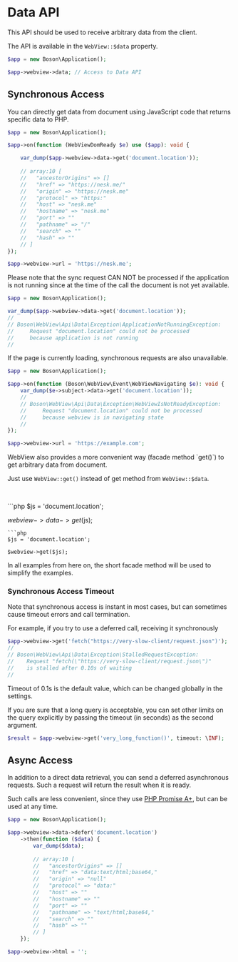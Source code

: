 # Data API

This API should be used to receive arbitrary data from the client.

The API is available in the `WebView::$data` property.

```php
$app = new Boson\Application();

$app->webview->data; // Access to Data API
```


## Synchronous Access

You can directly get data from document using JavaScript code 
that returns specific data to PHP.

```php
$app = new Boson\Application();

$app->on(function (WebViewDomReady $e) use ($app): void {

    var_dump($app->webview->data->get('document.location')); 
    
    // array:10 [
    //   "ancestorOrigins" => []
    //   "href" => "https://nesk.me/"
    //   "origin" => "https://nesk.me"
    //   "protocol" => "https:"
    //   "host" => "nesk.me"
    //   "hostname" => "nesk.me"
    //   "port" => ""
    //   "pathname" => "/"
    //   "search" => ""
    //   "hash" => ""
    // ]
});

$app->webview->url = 'https://nesk.me';
```

<warning>
Please note that the sync request CAN NOT be processed if the
application is not running since at the time of the call the document 
is not yet available.

```php
$app = new Boson\Application();

var_dump($app->webview->data->get('document.location'));
//
// Boson\WebView\Api\Data\Exception\ApplicationNotRunningException: 
//     Request "document.location" could not be processed
//     because application is not running
//
```

If the page is currently loading, synchronous requests are also unavailable.

```php
$app = new Boson\Application();

$app->on(function (Boson\WebView\Event\WebViewNavigating $e): void {
    var_dump($e->subject->data->get('document.location'));
    //
    // Boson\WebView\Api\Data\Exception\WebViewIsNotReadyException:
    //     Request "document.location" could not be processed
    //     because webview is in navigating state
    //
});

$app->webview->url = 'https://example.com';
```
</warning>

<note>
WebView also provides a more convenient way (facade method `get()`) 
to get arbitrary data from document.

Just use `WebView::get()` instead of get method
from `WebView::$data`.

<p>&nbsp;</p>

<compare>
```php
$js = 'document.location';

$webview->data->get($js);
```
```php
$js = 'document.location';

$webview->get($js);
```
</compare>

In all examples from here on, the short facade method will
be used to simplify the examples.

</note>

### Synchronous Access Timeout

Note that synchronous access is instant in most cases, but can sometimes 
cause timeout errors and call termination.

For example, if you try to use a deferred call, receiving it synchronously
```php
$app->webview->get('fetch("https://very-slow-client/request.json")');
//
// Boson\WebView\Api\Data\Exception\StalledRequestException: 
//    Request "fetch(\"https://very-slow-client/request.json\")" 
//    is stalled after 0.10s of waiting
//
```

Timeout of 0.1s is the default value, which can be changed 
globally in the settings.

If you are sure that a long query is acceptable, you can set other limits 
on the query explicitly by passing the timeout (in seconds) as the 
second argument.

```php
$result = $app->webview->get('very_long_function()', timeout: \INF);
```

## Async Access

In addition to a direct data retrieval, you can send a deferred 
asynchronous requests. Such a request will return the result 
when it is ready.

Such calls are less convenient, since they use 
[PHP Promise A+](https://promisesaplus.com/), but can be used at any time.

```php
$app = new Boson\Application();

$app->webview->data->defer('document.location')
    ->then(function ($data) {
        var_dump($data);
        
        // array:10 [
        //   "ancestorOrigins" => []
        //   "href" => "data:text/html;base64,"
        //   "origin" => "null"
        //   "protocol" => "data:"
        //   "host" => ""
        //   "hostname" => ""
        //   "port" => ""
        //   "pathname" => "text/html;base64,"
        //   "search" => ""
        //   "hash" => ""
        // ]
    });

$app->webview->html = '';
```